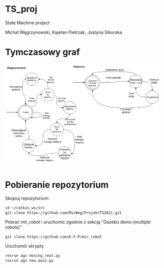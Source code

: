# TS_proj
State Machine project

Michał Węgrzynowski, Kajetan Pietrzak, Justyna Sikorska

# Tymczasowy graf
![Graph](https://github.com/MicWeg/ProjektTS2021/blob/main/graph_state.png)

# Pobieranie repozytorium

Skopiuj repozytorium:
```
cd ~/catkin_ws/src
git clone https://github.com/MicWeg/ProjektTS2021.git
```

Pobrać mir_robot i uruchomić zgodnie z sekcją "Gazebo demo (multiple robots)"
```
git clone https://github.com/K-F-P/mir_robot
```

Uruchomić skrypty
```
rosrun agv moving_real.py
rosrun agv new_main.py
```
